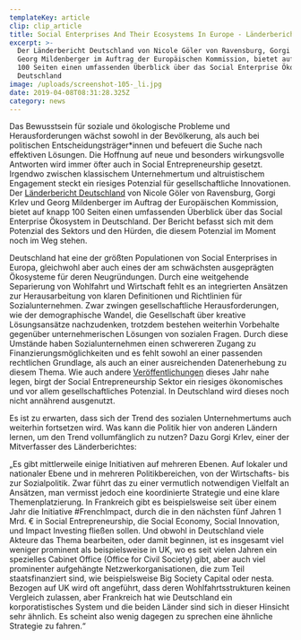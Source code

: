 ```yaml
---
templateKey: article
clip: clip_article
title: Social Enterprises And Their Ecosystems In Europe - Länderbericht Deutschland
excerpt: >-
  Der Länderbericht Deutschland von Nicole Göler von Ravensburg, Gorgi Krlev und
  Georg Mildenberger im Auftrag der Europäischen Kommission, bietet auf knapp
  100 Seiten einen umfassenden Überblick über das Social Enterprise Ökosystem in
  Deutschland
image: /uploads/screenshot-105-_li.jpg
date: 2019-04-08T08:31:28.325Z
category: news
---
```

Das Bewusstsein für soziale und ökologische Probleme und Herausforderungen wächst sowohl in der Bevölkerung, als auch bei politischen Entscheidungsträger*innen und befeuert die Suche nach effektiven Lösungen. Die Hoffnung auf neue und besonders wirkungsvolle Antworten wird immer öfter auch in Social Entrepreneurship gesetzt. Irgendwo zwischen klassischem Unternehmertum und altruistischem Engagement steckt ein riesiges Potenzial für gesellschaftliche Innovationen. Der [Länderbericht Deutschland](https://ec.europa.eu/social/BlobServlet?langId=en&docId=20563&) von Nicole Göler von Ravensburg, Gorgi Krlev und Georg Mildenberger im Auftrag der Europäischen Kommission, bietet auf knapp 100 Seiten einen umfassenden Überblick über das Social Enterprise Ökosystem in Deutschland. Der Bericht befasst sich mit dem Potenzial des Sektors und den Hürden, die diesem Potenzial im Moment noch im Weg stehen.

Deutschland hat eine der größten Populationen von Social Enterprises in Europa, gleichwohl aber auch eines der am schwächsten ausgeprägten Ökosysteme für deren Neugründungen. Durch eine weitgehende Separierung von Wohlfahrt und Wirtschaft fehlt es an integrierten Ansätzen zur Herausarbeitung von klaren Definitionen und Richtlinien für Sozialunternehmen. Zwar zwingen gesellschaftliche Herausforderungen, wie der demographische Wandel, die Gesellschaft über kreative Lösungsansätze nachzudenken, trotzdem bestehen weiterhin Vorbehalte gegenüber unternehmerischen Lösungen von sozialen Fragen. Durch diese Umstände haben Sozialunternehmen einen schwereren Zugang zu Finanzierungsmöglichkeiten und es fehlt sowohl an einer passenden rechtlichen Grundlage, als auch an einer ausreichenden Datenerhebung zu diesem Thema. Wie auch andere [Veröffentlichungen](https://www.send-ev.de/2019-03-26_studie-von-ashoka-und-mckinsey-zeigt-milliardenpotenzial-von-sozialen-innovationen/) dieses Jahr nahe legen, birgt der Social Entrepreneurship Sektor ein riesiges ökonomisches und vor allem gesellschaftliches Potenzial. In Deutschland wird dieses noch nicht annährend ausgenutzt. 

Es ist zu erwarten, dass sich der Trend des sozialen Unternehmertums auch weiterhin fortsetzen wird. Was kann die Politik hier von anderen Ländern lernen, um den Trend vollumfänglich zu nutzen? Dazu Gorgi Krlev, einer der Mitverfasser des Länderberichtes:

„Es gibt mittlerweile einige Initiativen auf mehreren Ebenen. Auf lokaler und nationaler Ebene und in mehreren Politikbereichen, von der Wirtschafts- bis zur Sozialpolitik. Zwar führt das zu einer vermutlich notwendigen Vielfalt an Ansätzen, man vermisst jedoch eine koordinierte Strategie und eine klare Themenplatzierung. In Frankreich gibt es beispielsweise seit über einem Jahr die Initiative #FrenchImpact, durch die in den nächsten fünf Jahren 1 Mrd. € in Social Entrepreneurship, die Social Economy, Social Innovation, und Impact Investing fließen sollen. Und obwohl in Deutschland viele Akteure das Thema bearbeiten, oder damit beginnen, ist es insgesamt viel weniger prominent als beispielsweise in UK, wo es seit vielen Jahren ein spezielles Cabinet Office (Office for Civil Society) gibt, aber auch viel prominenter aufgehängte Netzwerkorganisationen, die zum Teil staatsfinanziert sind, wie beispielsweise Big Society Capital oder nesta. Bezogen auf UK wird oft angeführt, dass deren Wohlfahrtsstrukturen keinen Vergleich zulassen, aber Frankreich hat wie Deutschland ein korporatistisches System und die beiden Länder sind sich in dieser Hinsicht sehr ähnlich. Es scheint also wenig dagegen zu sprechen eine ähnliche Strategie zu fahren.“
